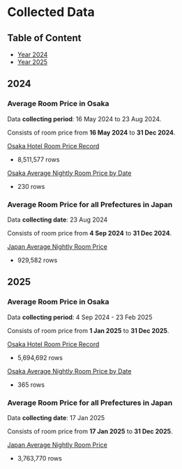 # Collected Data

## Table of Content

- [Year 2024](#2024)
- [Year 2025](#2025)

## 2024

### Average Room Price in Osaka

Data **collecting period**: 16 May 2024 to 23 Aug 2024.

Consists of room price from **16 May 2024** to **31 Dec 2024**.

[Osaka Hotel Room Price Record](..%2Fdata%2F2024%2Fhotel_price_table_2024_as_of_2024_08_23.parquet)

- 8,511,577 rows

[Osaka Average Nightly Room Price by Date](..%2Fdata%2F2024%2Favg_osaka_hotel_price_2024_as_of_2024-09-11.csv)

- 230 rows

### Average Room Price for all Prefectures in Japan

Data **collecting date**: 23 Aug 2024

Consists of room price from **4 Sep 2024** to **31 Dec 2024**.

[Japan Average Nightly Room Price](..%2Fdata%2F2024%2Fjapan_avg_hotel_room_price_all_city_as_of_2024_08_23.parquet)

- 929,582 rows

## 2025

### Average Room Price in Osaka

Data **collecting period**: 4 Sep 2024 - 23 Feb 2025

Consists of room price from **1 Jan 2025** to **31 Dec 2025**.

[Osaka Hotel Room Price Record](data/2025/hotel_price_table_2025_as_of_2025_02_23.parquet)

- 5,694,692 rows

[Osaka Average Nightly Room Price by Date](data/2025/avg_osaka_hotel_price_2025_as_of_2025-02-23.csv)

- 365 rows

### Average Room Price for all Prefectures in Japan

Data **collecting date**: 17 Jan 2025

Consists of room price from **17 Jan 2025** to **31 Dec 2025**.

[Japan Average Nightly Room Price](data/2025/japan_avg_hotel_room_price_all_city_as_of_2025_01_17.parquet)

- 3,763,770 rows
